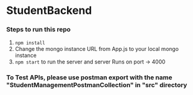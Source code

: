 # StudentBackend
### Steps to run this repo
1) `npm install`
2) Change the mongo instance URL from App.js to your local mongo instance
3) `npm start` to run the server and server Runs on port -> 4000

### To Test APIs, please use postman export with the name "StudentManagementPostmanCollection" in "src" directory
